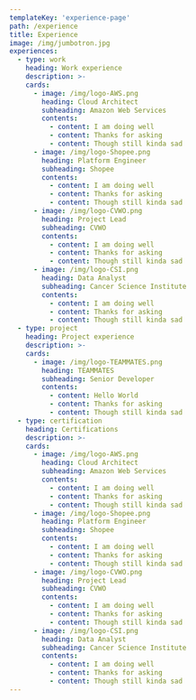 ```yaml
---
templateKey: 'experience-page'
path: /experience
title: Experience
image: /img/jumbotron.jpg
experiences:
  - type: work
    heading: Work experience
    description: >-
    cards:
      - image: /img/logo-AWS.png
        heading: Cloud Architect
        subheading: Amazon Web Services
        contents:
          - content: I am doing well
          - content: Thanks for asking
          - content: Though still kinda sad
      - image: /img/logo-Shopee.png
        heading: Platform Engineer
        subheading: Shopee
        contents:
          - content: I am doing well
          - content: Thanks for asking
          - content: Though still kinda sad
      - image: /img/logo-CVWO.png
        heading: Project Lead
        subheading: CVWO
        contents:
          - content: I am doing well
          - content: Thanks for asking
          - content: Though still kinda sad
      - image: /img/logo-CSI.png
        heading: Data Analyst
        subheading: Cancer Science Institute
        contents:
          - content: I am doing well
          - content: Thanks for asking
          - content: Though still kinda sad
  - type: project
    heading: Project experience
    description: >-
    cards:
      - image: /img/logo-TEAMMATES.png
        heading: TEAMMATES
        subheading: Senior Developer
        contents:
          - content: Hello World
          - content: Thanks for asking
          - content: Though still kinda sad
  - type: certification
    heading: Certifications
    description: >-
    cards:
      - image: /img/logo-AWS.png
        heading: Cloud Architect
        subheading: Amazon Web Services
        contents:
          - content: I am doing well
          - content: Thanks for asking
          - content: Though still kinda sad
      - image: /img/logo-Shopee.png
        heading: Platform Engineer
        subheading: Shopee
        contents:
          - content: I am doing well
          - content: Thanks for asking
          - content: Though still kinda sad
      - image: /img/logo-CVWO.png
        heading: Project Lead
        subheading: CVWO
        contents:
          - content: I am doing well
          - content: Thanks for asking
          - content: Though still kinda sad
      - image: /img/logo-CSI.png
        heading: Data Analyst
        subheading: Cancer Science Institute
        contents:
          - content: I am doing well
          - content: Thanks for asking
          - content: Though still kinda sad
---
```

